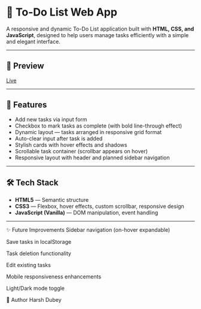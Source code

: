 # 📝 To-Do List Web App

A responsive and dynamic To-Do List application built with **HTML, CSS, and JavaScript**, designed to help users manage tasks efficiently with a simple and elegant interface.

---

## 📸 Preview

[Live](#https://harshh-2.github.io/To-do/)

---

## 🚀 Features

- Add new tasks via input form
- Checkbox to mark tasks as complete (with bold line-through effect)
- Dynamic layout — tasks arranged in responsive grid format
- Auto-clear input after task is added
- Stylish cards with hover effects and shadows
- Scrollable task container (scrollbar appears on hover)
- Responsive layout with header and planned sidebar navigation

---

## 🛠️ Tech Stack

- **HTML5** — Semantic structure
- **CSS3** — Flexbox, hover effects, custom scrollbar, responsive design
- **JavaScript (Vanilla)** — DOM manipulation, event handling

---
✨ Future Improvements
Sidebar navigation (on-hover expandable)

Save tasks in localStorage

Task deletion functionality

Edit existing tasks

Mobile responsiveness enhancements

Light/Dark mode toggle

🙌 Author
Harsh Dubey

